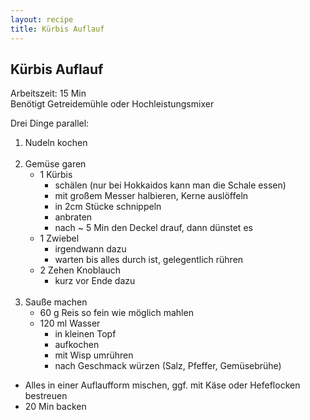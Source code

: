 ```yaml
---
layout: recipe
title: Kürbis Auflauf
---
```


## Kürbis Auflauf

Arbeitszeit: 15 Min<br>
Benötigt Getreidemühle oder Hochleistungsmixer

Drei Dinge parallel:

1. Nudeln kochen
<br><br>
2. Gemüse garen
	- 1 Kürbis
		- schälen (nur bei Hokkaidos kann man die Schale essen)
		- mit großem Messer halbieren, Kerne auslöffeln
		- in 2cm Stücke schnippeln
		- anbraten
		- nach ~ 5 Min den Deckel drauf, dann dünstet es
	- 1 Zwiebel
		- irgendwann dazu
		- warten bis alles durch ist, gelegentlich rühren
	- 2 Zehen Knoblauch
		- kurz vor Ende dazu
<br><br>
3. Sauße machen
	- 60 g Reis so fein wie möglich mahlen
	- 120 ml Wasser
		- in kleinen Topf
		- aufkochen
		- mit Wisp umrühren
		- nach Geschmack würzen (Salz, Pfeffer, Gemüsebrühe)

- Alles in einer Auflaufform mischen, ggf. mit Käse oder Hefeflocken bestreuen
- 20 Min backen